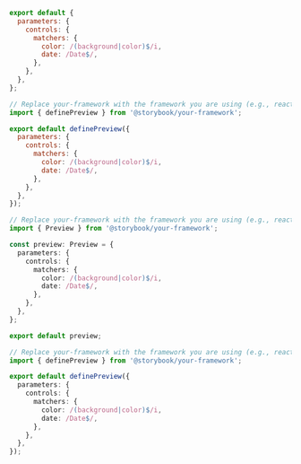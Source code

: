 <!-- TODO: Vet this example for addon usage in CSF Next -->

```js filename=".storybook/preview.js" renderer="common" language="js" tabTitle="CSF 3"
export default {
  parameters: {
    controls: {
      matchers: {
        color: /(background|color)$/i,
        date: /Date$/,
      },
    },
  },
};
```

```js filename=".storybook/preview.js" renderer="react" language="js" tabTitle="CSF Next 🧪"
// Replace your-framework with the framework you are using (e.g., react-vite, nextjs, experimental-nextjs-vite)
import { definePreview } from '@storybook/your-framework';

export default definePreview({
  parameters: {
    controls: {
      matchers: {
        color: /(background|color)$/i,
        date: /Date$/,
      },
    },
  },
});
```

```ts filename=".storybook/preview.ts" renderer="common" language="ts" tabTitle="CSF 3"
// Replace your-framework with the framework you are using (e.g., react, vue3)
import { Preview } from '@storybook/your-framework';

const preview: Preview = {
  parameters: {
    controls: {
      matchers: {
        color: /(background|color)$/i,
        date: /Date$/,
      },
    },
  },
};

export default preview;
```

```ts filename=".storybook/preview.ts" renderer="react" language="ts" tabTitle="CSF Next 🧪"
// Replace your-framework with the framework you are using (e.g., react-vite, nextjs, experimental-nextjs-vite)
import { definePreview } from '@storybook/your-framework';

export default definePreview({
  parameters: {
    controls: {
      matchers: {
        color: /(background|color)$/i,
        date: /Date$/,
      },
    },
  },
});
```
